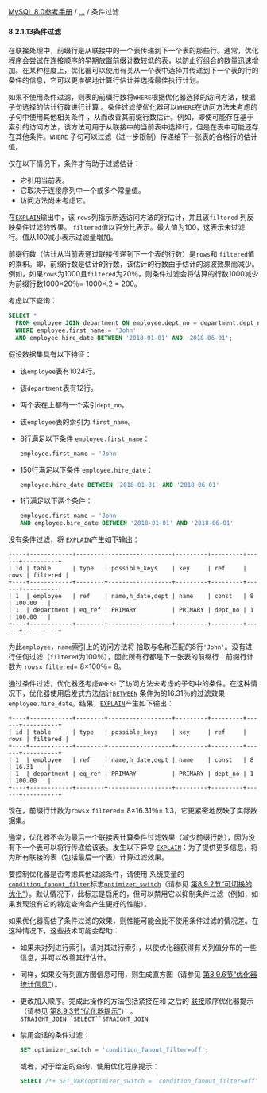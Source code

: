 [MySQL 8.0参考手册](https://dev.mysql.com/doc/refman/8.0/en/) / [...](https://dev.mysql.com/doc/refman/8.0/en/condition-filtering.html) / 条件过滤

#### 8.2.1.13条件过滤

在联接处理中，前缀行是从联接中的一个表传递到下一个表的那些行。通常，优化程序会尝试在连接顺序的早期放置前缀计数较低的表，以防止行组合的数量迅速增加。在某种程度上，优化器可以使用有关从一个表中选择并传递到下一个表的行的条件的信息，它可以更准确地计算行估计并选择最佳执行计划。

如果不使用条件过滤，则表的前缀行数将`WHERE`根据优化器选择的访问方法，根据子句选择的估计行数进行计算 。条件过滤使优化器可以`WHERE`在访问方法未考虑的子句中使用其他相关条件 ，从而改善其前缀行数估计。例如，即使可能存在基于索引的访问方法，该方法可用于从联接中的当前表中选择行，但是在表中可能还存在其他条件。`WHERE` 子句可以过滤（进一步限制）传递给下一张表的合格行的估计值。

仅在以下情况下，条件才有助于过滤估计：

- 它引用当前表。
- 它取决于连接序列中一个或多个常量值。
- 访问方法尚未考虑它。

在[`EXPLAIN`](https://dev.mysql.com/doc/refman/8.0/en/explain.html)输出中，该 `rows`列指示所选访问方法的行估计，并且该`filtered` 列反映条件过滤的效果。 `filtered`值以百分比表示。最大值为100，这表示未过滤行。值从100减小表示过滤量增加。

前缀行数（估计从当前表通过联接传递到下一个表的行数）是`rows`和 `filtered`值的乘积。即，前缀行数是估计的行数，该估计的行数由于估计的滤波效果而减少。例如，如果`rows`为1000且`filtered`为20％，则条件过滤会将估算的行数1000减少为前缀行数1000×20％= 1000×.2 = 200。

考虑以下查询：

```sql
SELECT *
  FROM employee JOIN department ON employee.dept_no = department.dept_no
  WHERE employee.first_name = 'John'
  AND employee.hire_date BETWEEN '2018-01-01' AND '2018-06-01';
```

假设数据集具有以下特征：

- 该`employee`表有1024行。

- 该`department`表有12行。

- 两个表在上都有一个索引`dept_no`。

- 该`employee`表的索引为 `first_name`。

- 8行满足以下条件 `employee.first_name`：

  ```sql
  employee.first_name = 'John'
  ```

- 150行满足以下条件 `employee.hire_date`：

  ```sql
  employee.hire_date BETWEEN '2018-01-01' AND '2018-06-01'
  ```

- 1行满足以下两个条件：

  ```sql
  employee.first_name = 'John'
  AND employee.hire_date BETWEEN '2018-01-01' AND '2018-06-01'
  ```

没有条件过滤，将 [`EXPLAIN`](https://dev.mysql.com/doc/refman/8.0/en/explain.html)产生如下输出：

```none
+----+------------+--------+------------------+---------+---------+------+----------+
| id | table      | type   | possible_keys    | key     | ref     | rows | filtered |
+----+------------+--------+------------------+---------+---------+------+----------+
| 1  | employee   | ref    | name,h_date,dept | name    | const   | 8    | 100.00   |
| 1  | department | eq_ref | PRIMARY          | PRIMARY | dept_no | 1    | 100.00   |
+----+------------+--------+------------------+---------+---------+------+----------+
```

为此`employee`，`name`索引上的访问方法将 拾取与名称匹配的8行`'John'`。没有进行任何过滤（`filtered`为100％），因此所有行都是下一张表的前缀行：前缀行计数为 `rows`× `filtered`= 8×100％= 8。

通过条件过滤，优化器还考虑`WHERE` 了访问方法未考虑的子句中的条件。在这种情况下，优化器使用启发式方法估计[`BETWEEN`](https://dev.mysql.com/doc/refman/8.0/en/comparison-operators.html#operator_between) 条件为的16.31％的过滤效果`employee.hire_date`。结果，[`EXPLAIN`](https://dev.mysql.com/doc/refman/8.0/en/explain.html)产生如下输出：

```none
+----+------------+--------+------------------+---------+---------+------+----------+
| id | table      | type   | possible_keys    | key     | ref     | rows | filtered |
+----+------------+--------+------------------+---------+---------+------+----------+
| 1  | employee   | ref    | name,h_date,dept | name    | const   | 8    | 16.31    |
| 1  | department | eq_ref | PRIMARY          | PRIMARY | dept_no | 1    | 100.00   |
+----+------------+--------+------------------+---------+---------+------+----------+
```

现在，前缀行计数为`rows`× `filtered`= 8×16.31％= 1.3，它更紧密地反映了实际数据集。

通常，优化器不会为最后一个联接表计算条件过滤效果（减少前缀行数），因为没有下一个表可以将行传递给该表。发生以下异常 [`EXPLAIN`](https://dev.mysql.com/doc/refman/8.0/en/explain.html)：为了提供更多信息，将为所有联接的表（包括最后一个表）计算过滤效果。

要控制优化器是否考虑其他过滤条件，请使用 系统变量的 [`condition_fanout_filter`](https://dev.mysql.com/doc/refman/8.0/en/switchable-optimizations.html#optflag_condition-fanout-filter)标志[`optimizer_switch`](https://dev.mysql.com/doc/refman/8.0/en/server-system-variables.html#sysvar_optimizer_switch)（请参见 [第8.9.2节“可切换的优化”](https://dev.mysql.com/doc/refman/8.0/en/switchable-optimizations.html)）。默认情况下，此标志是启用的，但可以禁用它以抑制条件过滤（例如，如果发现没有它的特定查询会产生更好的性能）。

如果优化器高估了条件过滤的效果，则性能可能会比不使用条件过滤的情况差。在这种情况下，这些技术可能会帮助：

- 如果未对列进行索引，请对其进行索引，以使优化器获得有关列值分布的一些信息，并可以改善其行估计。

- 同样，如果没有列直方图信息可用，则生成直方图（请参见 [第8.9.6节“优化器统计信息”](https://dev.mysql.com/doc/refman/8.0/en/optimizer-statistics.html)）。

- 更改加入顺序。完成此操作的方法包括紧接在和 之后的 [联接](https://dev.mysql.com/doc/refman/8.0/en/optimizer-hints.html)顺序优化器提示（请参见 [第8.9.3节“优化器提示”](https://dev.mysql.com/doc/refman/8.0/en/optimizer-hints.html)） 。 `STRAIGHT_JOIN``SELECT``STRAIGHT_JOIN`

- 禁用会话的条件过滤：

  ```sql
  SET optimizer_switch = 'condition_fanout_filter=off';
  ```

  或者，对于给定的查询，使用优化程序提示：

  ```sql
  SELECT /*+ SET_VAR(optimizer_switch = 'condition_fanout_filter=off') */ ...
  ```